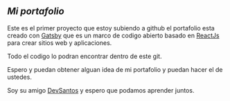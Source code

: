 ## _Mi portafolio_

Este es el primer proyecto que estoy subiendo a github el portafolio esta creado con [Gatsby](https://www.gatsbyjs.com/) que es un marco de codigo abierto basado en [ReactJs](https://es.reactjs.org/) para crear sitios web y aplicaciones.

Todo el codigo lo podran encontrar dentro de este git.

Espero y puedan obtener alguan idea de mi portafolio y puedan hacer el de ustedes.

Soy su amigo [DevSantos](http://dev-santos.com) y espero que podamos aprender juntos.
